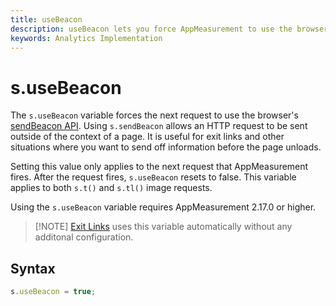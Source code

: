 ```yaml
---
title: useBeacon
description: useBeacon lets you force AppMeasurement to use the browsers sendBeacon API
keywords: Analytics Implementation
---
```


# s.useBeacon

The `s.useBeacon` variable forces the next request to use the browser's [sendBeacon API](https://developer.mozilla.org/en-US/docs/Web/API/Navigator/sendBeacon). Using `s.sendBeacon` allows an HTTP request to be sent outside of the context of a page. It is useful for exit links and other situations where you want to send off information before the page unloads.

Setting this value only applies to the next request that AppMeasurement fires. After the request fires, `s.useBeacon` resets to false. This variable applies to both `s.t()` and `s.tl()` image requests.

Using the `s.useBeacon` variable requires AppMeasurement 2.17.0 or higher.

> [!NOTE] [Exit Links](s-linktrackvars.md) uses this variable automatically without any additonal configuration.

## Syntax

```js
s.useBeacon = true;
```
